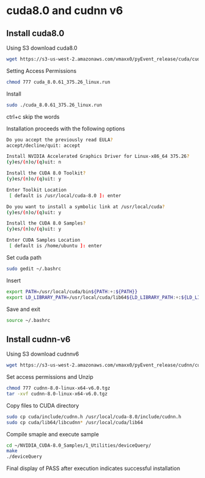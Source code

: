 # cuda8.0 and cudnn v6


## Install cuda8.0
Using S3 download cuda8.0
```bash
wget https://s3-us-west-2.amazonaws.com/vmaxx0/pyEvent_release/cuda/cuda_8.0.61_375.26_linux.run
```



Setting Access Permissions

```bash
chmod 777 cuda_8.0.61_375.26_linux.run 
```

Install
```bash
sudo ./cuda_8.0.61_375.26_linux.run
```

ctrl+c skip the words



Installation proceeds with the following options

```bash
Do you accept the previously read EULA?
accept/decline/quit: accept

Install NVIDIA Accelerated Graphics Driver for Linux-x86_64 375.26?
(y)es/(n)o/(q)uit: n

Install the CUDA 8.0 Toolkit?
(y)es/(n)o/(q)uit: y

Enter Toolkit Location
 [ default is /usr/local/cuda-8.0 ]: enter

Do you want to install a symbolic link at /usr/local/cuda?
(y)es/(n)o/(q)uit: y

Install the CUDA 8.0 Samples?
(y)es/(n)o/(q)uit: y

Enter CUDA Samples Location
 [ default is /home/ubuntu ]: enter
```

Set cuda path
```bash
sudo gedit ~/.bashrc
```

Insert
```bash
export PATH=/usr/local/cuda/bin${PATH:+:${PATH}}
export LD_LIBRARY_PATH=/usr/local/cuda/lib64${LD_LIBRARY_PATH:+:${LD_LIBRARY_PATH}}
```

Save and exit
```bash
source ~/.bashrc 
```

## Install cudnn-v6
Using S3 download cudnnv6
```bash
wget https://s3-us-west-2.amazonaws.com/vmaxx0/pyEvent_release/cudnn/cudnn-8.0-linux-x64-v6.0.tgz
```


Set access permissions and Unzip

```bash
chmod 777 cudnn-8.0-linux-x64-v6.0.tgz 
tar -xvf cudnn-8.0-linux-x64-v6.0.tgz 
```

Copy files to CUDA directory

```bash
sudo cp cuda/include/cudnn.h /usr/local/cuda-8.0/include/cudnn.h 
sudo cp cuda/lib64/libcudnn* /usr/local/cuda/lib64
```

Compile smaple and execute sample
```bash
cd ~/NVIDIA_CUDA-8.0_Samples/1_Utilities/deviceQuery/
make
./deviceQuery 
```

Final display of PASS after execution indicates successful installation

